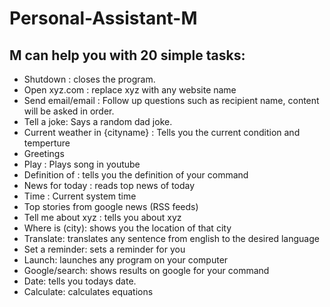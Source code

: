 # Personal-Assistant-M
 ## M can help you with 20 simple tasks:
   - Shutdown : closes the program.
   - Open xyz.com : replace xyz with any website name
   - Send email/email : Follow up questions such as recipient name, content will be asked in order.
   - Tell a joke: Says a random dad joke.
   - Current weather in {cityname} : Tells you the current condition and temperture
   - Greetings
   - Play  : Plays song in youtube
   - Definition of : tells you the definition of your command
   - News for today : reads top news of today
   - Time : Current system time
   - Top stories from google news (RSS feeds)
   - Tell me about xyz : tells you about xyz
   - Where is (city): shows you the location of that city
   - Translate: translates any sentence from english to the desired language
   - Set a reminder: sets a reminder for you
   - Launch: launches any program on your computer
   - Google/search: shows results on google for your command
   - Date: tells you todays date.
   - Calculate: calculates equations
      
